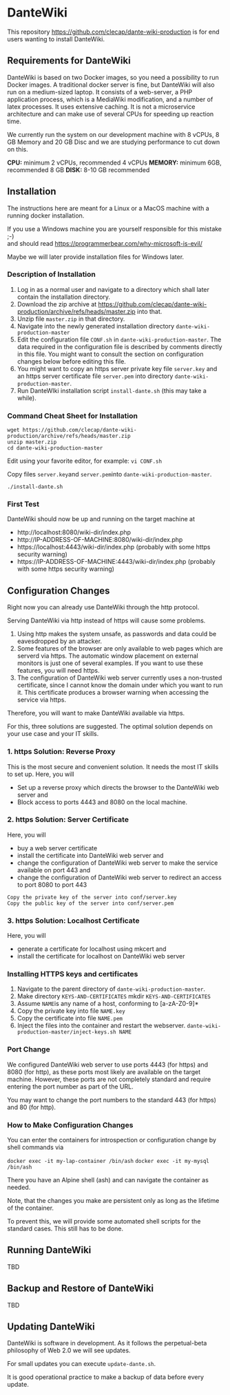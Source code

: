 # DanteWiki

This repository https://github.com/clecap/dante-wiki-production is for end users wanting to install DanteWiki.

## Requirements for DanteWiki

DanteWiki is based on two Docker images, so you need a possibility to run Docker images. A traditional
docker server is fine, but DanteWiki will also run on a medium-sized laptop. It consists of a web-server,
a PHP application process, which is a MediaWiki modification, and a number of latex processes. 
It uses extensive caching. It is not a microservice architecture and can make use of several CPUs
for speeding up reaction time.

We currently run the system on our development machine with 8 vCPUs, 8 GB Memory and 20 GB Disc and we are
studying performance to cut down on this.

**CPU:**  minimum 2 vCPUs, recommended 4 vCPUs
**MEMORY:** minimum 6GB, recommended 8 GB
**DISK:** 8-10 GB recommended

## Installation

The instructions here are meant for a Linux or a MacOS machine with a running docker installation.

If you use a Windows machine you are yourself responsible for this mistake ;-)  
and should read https://programmerbear.com/why-microsoft-is-evil/ 

Maybe we will later provide installation files for Windows later.

### Description of Installation

1. Log in as a normal user and navigate to a directory which shall later contain the installation directory.
2. Download the zip archive at https://github.com/clecap/dante-wiki-production/archive/refs/heads/master.zip into that.
3. Unzip file `master.zip` in that directory.
4. Navigate into the newly generated installation directory `dante-wiki-production-master`
5. Edit the configuration file `CONF.sh` in `dante-wiki-production-master`. 
  The data required in the configuration file is described by comments directly in this file. 
You might want to consult the section on configuration changes below before editing this file.
6. You might want to copy an https server private key file `server.key` and an https server certificate file `server.pem` into directory `dante-wiki-production-master`.
7. Run DanteWIki installation script `install-dante.sh` (this may take a while).

### Command Cheat Sheet for Installation

```
wget https://github.com/clecap/dante-wiki-production/archive/refs/heads/master.zip
unzip master.zip
cd dante-wiki-production-master
```

Edit using your favorite editor, for example: ```vi CONF.sh                                   ```

Copy files `server.key`and `server.pem`into `dante-wiki-production-master`.

```./install-dante.sh```

### First Test

DanteWiki should now be up and running on the target machine at 

* http://localhost:8080/wiki-dir/index.php
* http://IP-ADDRESS-OF-MACHINE:8080/wiki-dir/index.php
* https://localhost:4443/wiki-dir/index.php (probably with some https security warning)
* https://IP-ADDRESS-OF-MACHINE:4443/wiki-dir/index.php (probably with some https security warning)

## Configuration Changes

Right now you can already use DanteWiki through the http protocol. 

Serving DanteWiki via http instead of https will cause some problems. 

1. Using http makes the system unsafe, as passwords and data could be eavesdropped by an attacker. 
2. Some features of the browser are only available to web pages which are serverd via https. 
  The automatic window placement on external monitors is just one of several examples.
  If you want to use these features, you will need https.
3. The configuration of DanteWiki web server currently uses a non-trusted certificate, since I cannot know
the domain under which you want to run it. This certificate produces a browser warning when accessing the service via https.

Therefore, you will want to make DanteWiki available via https. 

For this, three solutions are suggested. The optimal solution depends on your use case and your IT skills.

### 1. https Solution: Reverse Proxy

This is the most secure and convenient solution. It needs the most IT skills to set up.
Here, you will
* Set up a reverse proxy which directs the browser to the DanteWiki web server and
* Block access to ports 4443 and 8080 on the local machine.

### 2. https Solution: Server Certificate

Here, you will
* buy a web server certificate
* install the certificate into DanteWiki web server and
* change the configuration of DanteWiki web server to make the service available on port 443 and
* change the configuration of DanteWiki web server to redirect an access to port 8080 to port 443

```
Copy the private key of the server into conf/server.key
Copy the public key of the server into conf/server.pem
```






### 3. https Solution: Localhost Certificate

Here, you will
* generate a certificate for localhost using mkcert and
* install the certificate for localhost on DanteWiki web server


### Installing HTTPS keys and certificates

1. Navigate to the parent directory of `dante-wiki-production-master`.
2. Make directory `KEYS-AND-CERTIFICATES`
  mkdir `KEYS-AND-CERTIFICATES`
3. Assume `NAME`is any name of a host, conforming to [a-zA-Z0-9]*
4. Copy the private key into file `NAME.key`
4. Copy the certificate into file `NAME.pem`
5. Inject the files into the container and restart the webserver.
`dante-wiki-production-master/inject-keys.sh NAME`




### Port Change

We configured DanteWiki web server to use ports 4443 (for https) and 8080 (for http), as these ports most likely are
available on the target machine. However, these ports are not completely standard and require entering the port
number as part of the URL.

You may want to change the port numbers to the standard 443 (for https) and 80 (for http).

### How to Make Configuration Changes

You can enter the containers for introspection or configuration change by shell commands via

`docker exec -it my-lap-container /bin/ash`
`docker exec -it my-mysql /bin/ash`

There you have an Alpine shell (ash) and can navigate the container as needed.

Note, that the changes you make are persistent only as long as the lifetime of the container.

To prevent this, we will provide some automated shell scripts for the standard cases. This still has to be done.


## Running DanteWiki

TBD


## Backup and Restore of DanteWiki

TBD

## Updating DanteWiki

DanteWiki is software in development. As it follows the perpetual-beta philosophy of Web 2.0 we will see updates.

For small updates you can execute `update-dante.sh`. 

It is good operational practice to make a backup of data before every update.
